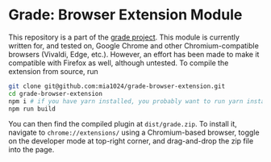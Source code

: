 # Grade: Browser Extension Module

This repository is a part of the [grade project](https://github.com/mia1024/grade). This module is currently written for, and tested on, Google Chrome and other Chromium-compatible browsers (Vivaldi, Edge, etc.). However, an effort has been made to make it compatible with Firefox as well, although untested. To compile the extension from source, run

```sh
git clone git@github.com:mia1024/grade-browser-extension.git
cd grade-browser-extension
npm i # if you have yarn installed, you probably want to run yarn install instead
npm run build
```

You can then find the compiled plugin at `dist/grade.zip`. To install it, navigate to `chrome://extensions/`
using a Chromium-based browser, toggle on the developer mode at top-right corner, and drag-and-drop the zip file 
into the page. 
